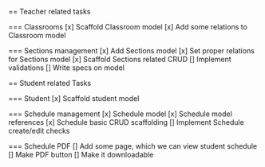 == Teacher related tasks


=== Classrooms
[x] Scaffold Classroom model
[x] Add some relations to Classroom model

=== Sections management
[x] Add Sections model
[x] Set proper relations for Sections model
[x] Scaffold Sections related CRUD
[] Implement validations
[] Write specs on model

== Student related Tasks

=== Student
[x] Scaffold student model

=== Schedule management
[x] Schedule model
[x] Schedule model references
[x] Schedule basic CRUD scaffolding
[] Implement Schedule create/edit checks

=== Schedule PDF
[] Add some page, which we can view student schedule
[] Make PDF button
[] Make it downloadable
